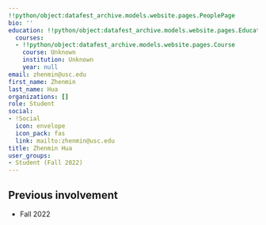 ```yaml
---
!!python/object:datafest_archive.models.website.pages.PeoplePage
bio: ''
education: !!python/object:datafest_archive.models.website.pages.Education
  courses:
  - !!python/object:datafest_archive.models.website.pages.Course
    course: Unknown
    institution: Unknown
    year: null
email: zhenmin@usc.edu
first_name: Zhenmin
last_name: Hua
organizations: []
role: Student
social:
- !Social
  icon: envelope
  icon_pack: fas
  link: mailto:zhenmin@usc.edu
title: Zhenmin Hua
user_groups:
- Student (Fall 2022)
---
```



## Previous involvement

* Fall 2022

